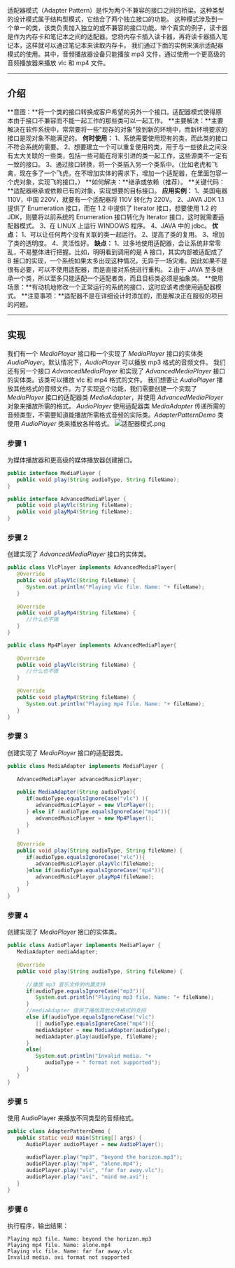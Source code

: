 适配器模式（Adapter Pattern）是作为两个不兼容的接口之间的桥梁。这种类型的设计模式属于结构型模式，它结合了两个独立接口的功能。
这种模式涉及到一个单一的类，该类负责加入独立的或不兼容的接口功能。举个真实的例子，读卡器是作为内存卡和笔记本之间的适配器。您将内存卡插入读卡器，再将读卡器插入笔记本，这样就可以通过笔记本来读取内存卡。
我们通过下面的实例来演示适配器模式的使用。其中，音频播放器设备只能播放 mp3 文件，通过使用一个更高级的音频播放器来播放 vlc 和 mp4 文件。

---

## 介绍
**意图：**将一个类的接口转换成客户希望的另外一个接口。适配器模式使得原本由于接口不兼容而不能一起工作的那些类可以一起工作。
**主要解决：**主要解决在软件系统中，常常要将一些"现存的对象"放到新的环境中，而新环境要求的接口是现对象不能满足的。
**何时使用：** 1、系统需要使用现有的类，而此类的接口不符合系统的需要。 2、想要建立一个可以重复使用的类，用于与一些彼此之间没有太大关联的一些类，包括一些可能在将来引进的类一起工作，这些源类不一定有一致的接口。 3、通过接口转换，将一个类插入另一个类系中。（比如老虎和飞禽，现在多了一个飞虎，在不增加实体的需求下，增加一个适配器，在里面包容一个虎对象，实现飞的接口。）
**如何解决：**继承或依赖（推荐）。
**关键代码：**适配器继承或依赖已有的对象，实现想要的目标接口。
**应用实例：** 1、美国电器 110V，中国 220V，就要有一个适配器将 110V 转化为 220V。 2、JAVA JDK 1.1 提供了 Enumeration 接口，而在 1.2 中提供了 Iterator 接口，想要使用 1.2 的 JDK，则要将以前系统的 Enumeration 接口转化为 Iterator 接口，这时就需要适配器模式。 3、在 LINUX 上运行 WINDOWS 程序。 4、JAVA 中的 jdbc。
**优点：** 1、可以让任何两个没有关联的类一起运行。 2、提高了类的复用。 3、增加了类的透明度。 4、灵活性好。
**缺点：** 1、过多地使用适配器，会让系统非常零乱，不易整体进行把握。比如，明明看到调用的是 A 接口，其实内部被适配成了 B 接口的实现，一个系统如果太多出现这种情况，无异于一场灾难。因此如果不是很有必要，可以不使用适配器，而是直接对系统进行重构。 2.由于 JAVA 至多继承一个类，所以至多只能适配一个适配者类，而且目标类必须是抽象类。
**使用场景：**有动机地修改一个正常运行的系统的接口，这时应该考虑使用适配器模式。
**注意事项：**适配器不是在详细设计时添加的，而是解决正在服役的项目的问题。

---

## 实现
我们有一个 _MediaPlayer_ 接口和一个实现了 _MediaPlayer_ 接口的实体类 _AudioPlayer_。默认情况下，_AudioPlayer_ 可以播放 mp3 格式的音频文件。
我们还有另一个接口 _AdvancedMediaPlayer_ 和实现了 _AdvancedMediaPlayer_ 接口的实体类。该类可以播放 vlc 和 mp4 格式的文件。
我们想要让 _AudioPlayer_ 播放其他格式的音频文件。为了实现这个功能，我们需要创建一个实现了 _MediaPlayer_ 接口的适配器类 _MediaAdapter_，并使用 _AdvancedMediaPlayer_ 对象来播放所需的格式。
_AudioPlayer_ 使用适配器类 _MediaAdapter_ 传递所需的音频类型，不需要知道能播放所需格式音频的实际类。_AdapterPatternDemo_ 类使用 _AudioPlayer_ 类来播放各种格式。
![适配器模式.png](https://cdn.nlark.com/yuque/0/2024/png/40608915/1705039555290-65227efa-d055-46b4-8dcd-e330c996410c.png#averageHue=%23f6f3e9&clientId=uc2abe30c-c1fc-4&from=ui&id=u2bc1ef36&originHeight=569&originWidth=1056&originalType=binary&ratio=1&rotation=0&showTitle=false&size=117709&status=done&style=none&taskId=u092f4ba0-019e-4383-bfa5-7e454dade07&title=)
### 步骤 1
为媒体播放器和更高级的媒体播放器创建接口。
```java
public interface MediaPlayer {
   public void play(String audioType, String fileName);
}
```
```java
public interface AdvancedMediaPlayer { 
   public void playVlc(String fileName);
   public void playMp4(String fileName);
}
```
### 步骤 2
创建实现了 _AdvancedMediaPlayer_ 接口的实体类。
```java
public class VlcPlayer implements AdvancedMediaPlayer{
   @Override
   public void playVlc(String fileName) {
      System.out.println("Playing vlc file. Name: "+ fileName);      
   }
 
   @Override
   public void playMp4(String fileName) {
      //什么也不做
   }
}
```
```java
public class Mp4Player implements AdvancedMediaPlayer{
 
   @Override
   public void playVlc(String fileName) {
      //什么也不做
   }
 
   @Override
   public void playMp4(String fileName) {
      System.out.println("Playing mp4 file. Name: "+ fileName);      
   }
}
```
### 步骤 3
创建实现了 _MediaPlayer_ 接口的适配器类。
```java
public class MediaAdapter implements MediaPlayer {
 
   AdvancedMediaPlayer advancedMusicPlayer;
 
   public MediaAdapter(String audioType){
      if(audioType.equalsIgnoreCase("vlc") ){
         advancedMusicPlayer = new VlcPlayer();       
      } else if (audioType.equalsIgnoreCase("mp4")){
         advancedMusicPlayer = new Mp4Player();
      }  
   }
 
   @Override
   public void play(String audioType, String fileName) {
      if(audioType.equalsIgnoreCase("vlc")){
         advancedMusicPlayer.playVlc(fileName);
      }else if(audioType.equalsIgnoreCase("mp4")){
         advancedMusicPlayer.playMp4(fileName);
      }
   }
}
```
### 步骤 4
创建实现了 _MediaPlayer_ 接口的实体类。
```java
public class AudioPlayer implements MediaPlayer {
   MediaAdapter mediaAdapter; 
 
   @Override
   public void play(String audioType, String fileName) {    
 
      //播放 mp3 音乐文件的内置支持
      if(audioType.equalsIgnoreCase("mp3")){
         System.out.println("Playing mp3 file. Name: "+ fileName);         
      } 
      //mediaAdapter 提供了播放其他文件格式的支持
      else if(audioType.equalsIgnoreCase("vlc") 
         || audioType.equalsIgnoreCase("mp4")){
         mediaAdapter = new MediaAdapter(audioType);
         mediaAdapter.play(audioType, fileName);
      }
      else{
         System.out.println("Invalid media. "+
            audioType + " format not supported");
      }
   }   
}
```
### 步骤 5
使用 AudioPlayer 来播放不同类型的音频格式。
```java
public class AdapterPatternDemo {
   public static void main(String[] args) {
      AudioPlayer audioPlayer = new AudioPlayer();
 
      audioPlayer.play("mp3", "beyond the horizon.mp3");
      audioPlayer.play("mp4", "alone.mp4");
      audioPlayer.play("vlc", "far far away.vlc");
      audioPlayer.play("avi", "mind me.avi");
   }
}
```
### 步骤 6
执行程序，输出结果：
```
Playing mp3 file. Name: beyond the horizon.mp3
Playing mp4 file. Name: alone.mp4
Playing vlc file. Name: far far away.vlc
Invalid media. avi format not supported
```
